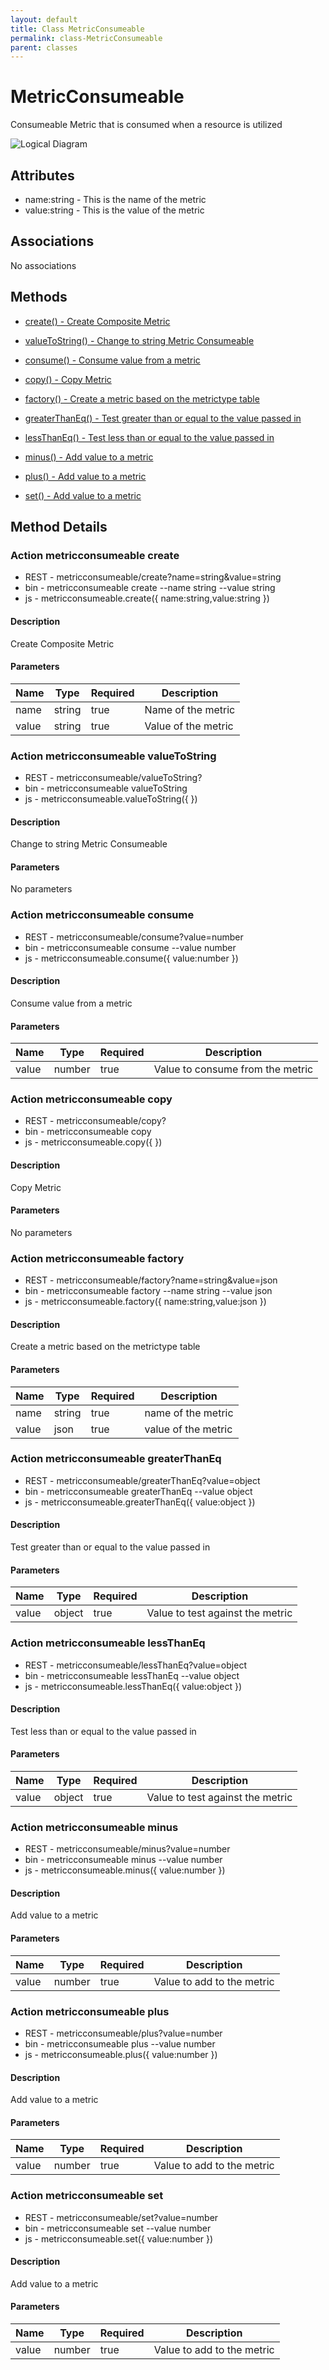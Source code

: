 ```yaml
---
layout: default
title: Class MetricConsumeable
permalink: class-MetricConsumeable
parent: classes
---
```


# MetricConsumeable

Consumeable Metric that is consumed when a resource is utilized

![Logical Diagram](./logical.png)

## Attributes

* name:string - This is the name of the metric
* value:string - This is the value of the metric


## Associations

No associations







## Methods

* [create() - Create Composite Metric](#action-create)

* [valueToString() - Change to string Metric Consumeable](#action-valueToString)

* [consume() - Consume value from a metric](#action-consume)

* [copy() - Copy Metric](#action-copy)

* [factory() - Create a metric based on the metrictype table](#action-factory)

* [greaterThanEq() - Test greater than or equal to the value passed in](#action-greaterThanEq)

* [lessThanEq() - Test less than or equal to the value passed in](#action-lessThanEq)

* [minus() - Add value to a metric](#action-minus)

* [plus() - Add value to a metric](#action-plus)

* [set() - Add value to a metric](#action-set)


<h2>Method Details</h2>
    
### Action metricconsumeable create



* REST - metricconsumeable/create?name=string&amp;value=string
* bin - metricconsumeable create --name string --value string
* js - metricconsumeable.create({ name:string,value:string })

#### Description
Create Composite Metric

#### Parameters

| Name | Type | Required | Description |
|---|---|---|---|
| name | string |true | Name of the metric |
| value | string |true | Value of the metric |




### Action metricconsumeable valueToString



* REST - metricconsumeable/valueToString?
* bin - metricconsumeable valueToString 
* js - metricconsumeable.valueToString({  })

#### Description
Change to string Metric Consumeable

#### Parameters

No parameters



### Action metricconsumeable consume



* REST - metricconsumeable/consume?value=number
* bin - metricconsumeable consume --value number
* js - metricconsumeable.consume({ value:number })

#### Description
Consume value from a metric

#### Parameters

| Name | Type | Required | Description |
|---|---|---|---|
| value | number |true | Value to consume from the metric |




### Action metricconsumeable copy



* REST - metricconsumeable/copy?
* bin - metricconsumeable copy 
* js - metricconsumeable.copy({  })

#### Description
Copy Metric

#### Parameters

No parameters



### Action metricconsumeable factory



* REST - metricconsumeable/factory?name=string&amp;value=json
* bin - metricconsumeable factory --name string --value json
* js - metricconsumeable.factory({ name:string,value:json })

#### Description
Create a metric based on the metrictype table

#### Parameters

| Name | Type | Required | Description |
|---|---|---|---|
| name | string |true | name of the metric |
| value | json |true | value of the metric |




### Action metricconsumeable greaterThanEq



* REST - metricconsumeable/greaterThanEq?value=object
* bin - metricconsumeable greaterThanEq --value object
* js - metricconsumeable.greaterThanEq({ value:object })

#### Description
Test greater than or equal to the value passed in

#### Parameters

| Name | Type | Required | Description |
|---|---|---|---|
| value | object |true | Value to test against the metric |




### Action metricconsumeable lessThanEq



* REST - metricconsumeable/lessThanEq?value=object
* bin - metricconsumeable lessThanEq --value object
* js - metricconsumeable.lessThanEq({ value:object })

#### Description
Test less than or equal to the value passed in

#### Parameters

| Name | Type | Required | Description |
|---|---|---|---|
| value | object |true | Value to test against the metric |




### Action metricconsumeable minus



* REST - metricconsumeable/minus?value=number
* bin - metricconsumeable minus --value number
* js - metricconsumeable.minus({ value:number })

#### Description
Add value to a metric

#### Parameters

| Name | Type | Required | Description |
|---|---|---|---|
| value | number |true | Value to add to the metric |




### Action metricconsumeable plus



* REST - metricconsumeable/plus?value=number
* bin - metricconsumeable plus --value number
* js - metricconsumeable.plus({ value:number })

#### Description
Add value to a metric

#### Parameters

| Name | Type | Required | Description |
|---|---|---|---|
| value | number |true | Value to add to the metric |




### Action metricconsumeable set



* REST - metricconsumeable/set?value=number
* bin - metricconsumeable set --value number
* js - metricconsumeable.set({ value:number })

#### Description
Add value to a metric

#### Parameters

| Name | Type | Required | Description |
|---|---|---|---|
| value | number |true | Value to add to the metric |





